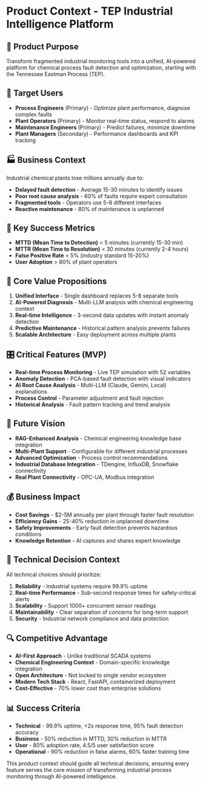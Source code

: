 # Product Context - TEP Industrial Intelligence Platform

## 🎯 **Product Purpose**
Transform fragmented industrial monitoring tools into a unified, AI-powered platform for chemical process fault detection and optimization, starting with the Tennessee Eastman Process (TEP).

## 👥 **Target Users**
- **Process Engineers** (Primary) - Optimize plant performance, diagnose complex faults
- **Plant Operators** (Primary) - Monitor real-time status, respond to alarms
- **Maintenance Engineers** (Primary) - Predict failures, minimize downtime
- **Plant Managers** (Secondary) - Performance dashboards and KPI tracking

## 🏭 **Business Context**
Industrial chemical plants lose millions annually due to:
- **Delayed fault detection** - Average 15-30 minutes to identify issues
- **Poor root cause analysis** - 60% of faults require expert consultation
- **Fragmented tools** - Operators use 5-8 different interfaces
- **Reactive maintenance** - 80% of maintenance is unplanned

## 🎯 **Key Success Metrics**
- **MTTD (Mean Time to Detection)** < 5 minutes (currently 15-30 min)
- **MTTR (Mean Time to Resolution)** < 30 minutes (currently 2-4 hours)
- **False Positive Rate** < 5% (industry standard 15-20%)
- **User Adoption** > 80% of plant operators

## 🚀 **Core Value Propositions**
1. **Unified Interface** - Single dashboard replaces 5-8 separate tools
2. **AI-Powered Diagnosis** - Multi-LLM analysis with chemical engineering context
3. **Real-time Intelligence** - 3-second data updates with instant anomaly detection
4. **Predictive Maintenance** - Historical pattern analysis prevents failures
5. **Scalable Architecture** - Easy deployment across multiple plants

## 🎛️ **Critical Features (MVP)**
- **Real-time Process Monitoring** - Live TEP simulation with 52 variables
- **Anomaly Detection** - PCA-based fault detection with visual indicators
- **AI Root Cause Analysis** - Multi-LLM (Claude, Gemini, Local) explanations
- **Process Control** - Parameter adjustment and fault injection
- **Historical Analysis** - Fault pattern tracking and trend analysis

## 🔮 **Future Vision**
- **RAG-Enhanced Analysis** - Chemical engineering knowledge base integration
- **Multi-Plant Support** - Configurable for different industrial processes
- **Advanced Optimization** - Process control recommendations
- **Industrial Database Integration** - TDengine, InfluxDB, Snowflake connectivity
- **Real Plant Connectivity** - OPC-UA, Modbus integration

## 💰 **Business Impact**
- **Cost Savings** - $2-5M annually per plant through faster fault resolution
- **Efficiency Gains** - 25-40% reduction in unplanned downtime
- **Safety Improvements** - Early fault detection prevents hazardous conditions
- **Knowledge Retention** - AI captures and shares expert knowledge

## 🎯 **Technical Decision Context**
All technical choices should prioritize:
1. **Reliability** - Industrial systems require 99.9% uptime
2. **Real-time Performance** - Sub-second response times for safety-critical alerts
3. **Scalability** - Support 1000+ concurrent sensor readings
4. **Maintainability** - Clear separation of concerns for long-term support
5. **Security** - Industrial network compliance and data protection

## 🔍 **Competitive Advantage**
- **AI-First Approach** - Unlike traditional SCADA systems
- **Chemical Engineering Context** - Domain-specific knowledge integration
- **Open Architecture** - Not locked to single vendor ecosystem
- **Modern Tech Stack** - React, FastAPI, containerized deployment
- **Cost-Effective** - 70% lower cost than enterprise solutions

## 📊 **Success Criteria**
- **Technical** - 99.9% uptime, <2s response time, 95% fault detection accuracy
- **Business** - 50% reduction in MTTD, 30% reduction in MTTR
- **User** - 80% adoption rate, 4.5/5 user satisfaction score
- **Operational** - 90% reduction in false alarms, 60% faster training time

This product context should guide all technical decisions, ensuring every feature serves the core mission of transforming industrial process monitoring through AI-powered intelligence.

